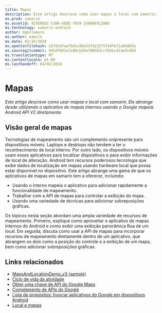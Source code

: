 ```yaml
---
title: Mapas
description: Este artigo descreve como usar mapas e local com xamarin. Ele abrange desde utilizando o aplicativo de mapas internos usando o Google mapeia Android API V2 diretamente.
ms.prod: xamarin
ms.assetid: 425E0ED2-5380-6EBE-7059-256B6E9128B8
ms.technology: xamarin-android
author: mgmclemore
ms.author: mamcle
ms.date: 02/16/2018
ms.openlocfilehash: e57dc07aefbd1c80a53f4225f5f44fe72a9ddb9a
ms.sourcegitcommit: 945df041e2180cb20af08b83cc703ecd1aedc6b0
ms.translationtype: MT
ms.contentlocale: pt-BR
ms.lasthandoff: 04/04/2018
---
```

# <a name="maps"></a>Mapas

_Este artigo descreve como usar mapas e local com xamarin. Ele abrange desde utilizando o aplicativo de mapas internos usando o Google mapeia Android API V2 diretamente._

## <a name="maps-overview"></a>Visão geral de mapas

Tecnologias de mapeamento são um complemento onipresente para dispositivos móveis. Laptops e desktops não tendem a ter o reconhecimento de local interno. Por outro lado, os dispositivos móveis usam esses aplicativos para localizar dispositivos e para exibir informações de local de alteração. Android tem recursos poderosos tecnologia que exibe dados de localização em mapas usando hardware local que possa estar disponível no dispositivo. Este artigo abrange uma gama de que os aplicativos de mapas em xamarin tem a oferecer, incluindo: 

-  Usando o interno mapeia o aplicativo para adicionar rapidamente a funcionalidade de mapeamento.
-  Trabalhar com a API de mapas para controlar a exibição do mapa.
-  Usando uma variedade de técnicas para adicionar sobreposições gráficas.

Os tópicos nesta seção abordam uma ampla variedade de recursos de mapeamento.
Primeiro, explique como aproveitar o aplicativo de mapas internos do Android e como exibir uma exibição panorâmica Rua de um local. Em seguida, discuta como usar a API de mapas para incorporar recursos de mapeamento diretamente dentro de um aplicativo, que abrangem os dois como a posição do controle e a exibição de um mapa, bem como adicionar sobreposições gráficas.


## <a name="related-links"></a>Links relacionados

- [MapsAndLocationDemo_v3 (sample)](https://developer.xamarin.com/samples/monodroid/MapsAndLocationDemo_v3/)
- [Ciclo de vida da atividade](~/android/app-fundamentals/activity-lifecycle/index.md)
- [Obter uma chave de API do Google Maps](~/android/platform/maps-and-location/maps/obtaining-a-google-maps-api-key.md)
- [Complemento de APIs do Google](http://code.google.com/android/add-ons/google-apis/reference/index.html?com/google/android/maps/package-summary.html)
- [Lista de propósitos: Invocar aplicativos do Google em dispositivos Android](http://developer.android.com/guide/appendix/g-app-intents.html)
- [Local e mapas](http://developer.android.com/guide/topics/location/index.html)
